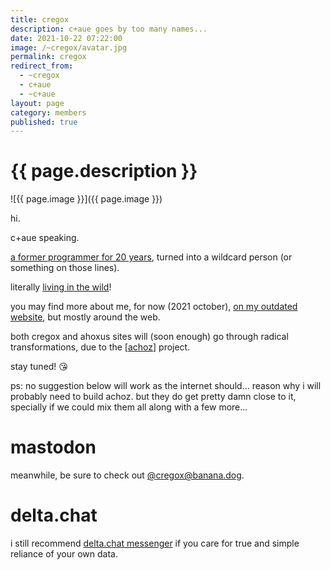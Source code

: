 ```yaml
---
title: cregox
description: c+aue goes by too many names...
date: 2021-10-22 07:22:00
image: /~cregox/avatar.jpg
permalink: cregox
redirect_from: 
  - ~cregox
  - c+aue
  - ~c+aue
layout: page
category: members
published: true
---
```


# {{ page.description }}

![{{ page.image }}]({{ page.image }})

hi.

c+aue speaking.

[a former programmer for 20 years](/cregox/resume), turned into a wildcard person (or something on those lines).

literally [living in the wild](/paradise)!

you may find more about me, for now (2021 october), [on my outdated website](http://cregox.net), but mostly around the web.

both cregox and ahoxus sites will (soon enough) go through radical transformations, due to the [[achoz](/achoz)] project.

stay tuned! 😘

ps: no suggestion below will work as the internet should... reason why i will probably need to build achoz. but they do get pretty damn close to it, specially if we could mix them all along with a few more...

# mastodon

meanwhile, be sure to check out [@cregox@banana.dog](https://banana.dog/web/accounts/255551#).

# delta.chat

i still recommend [delta.chat messenger](https://cregox.net/delta) if you care for true and simple reliance of your own data.

